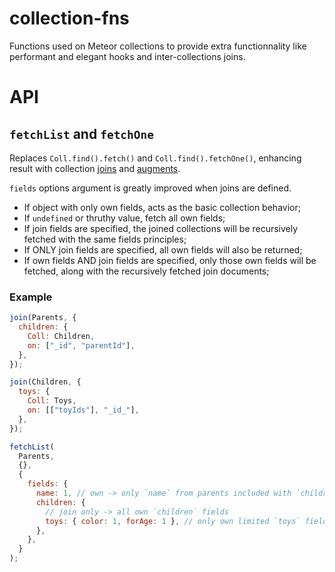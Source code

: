 # collection-fns

Functions used on Meteor collections to provide extra functionnality like performant and elegant hooks and inter-collections joins.

# API

## `fetchList` and `fetchOne`

Replaces `Coll.find().fetch()` and `Coll.find().fetchOne()`, enhancing result with collection [joins]() and [augments]().

`fields` options argument is greatly improved when joins are defined.

- If object with only own fields, acts as the basic collection behavior;
- If `undefined` or thruthy value, fetch all own fields;
- If join fields are specified, the joined collections will be recursively fetched with the same fields principles;
- If ONLY join fields are specified, all own fields will also be returned;
- If own fields AND join fields are specified, only those own fields will be fetched, along with the recursively fetched join documents;

### Example

```js
join(Parents, {
  children: {
    Coll: Children,
    on: ["_id", "parentId"],
  },
});

join(Children, {
  toys: {
    Coll: Toys,
    on: [["toyIds"], "_id_"],
  },
});

fetchList(
  Parents,
  {},
  {
    fields: {
      name: 1, // own -> only `name` from parents included with `children`
      children: {
        // join only -> all own `children` fields
        toys: { color: 1, forAge: 1 }, // only own limited `toys` fields
      },
    },
  }
);
```
